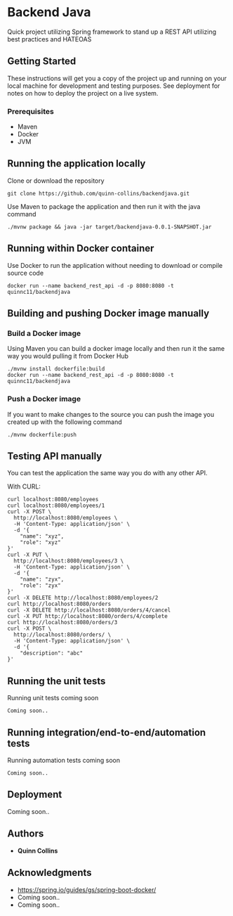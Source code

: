 # Backend Java

Quick project utilizing Spring framework to stand up a REST API utilizing best practices and HATEOAS

## Getting Started

These instructions will get you a copy of the project up and running on your local machine for development and testing purposes. See deployment for notes on how to deploy the project on a live system.

### Prerequisites

* Maven
* Docker
* JVM

## Running the application locally

Clone or download the repository
```
git clone https://github.com/quinn-collins/backendjava.git
```

Use Maven to package the application and then run it with the java command
```
./mvnw package && java -jar target/backendjava-0.0.1-SNAPSHOT.jar
```

## Running within Docker container

Use Docker to run the application without needing to download or compile source code
```
docker run --name backend_rest_api -d -p 8080:8080 -t quinnc11/backendjava
```

## Building and pushing Docker image manually

### Build a Docker image
Using Maven you can build a docker image locally and then run it the same way you would pulling it from Docker Hub
```
./mvnw install dockerfile:build
docker run --name backend_rest_api -d -p 8080:8080 -t quinnc11/backendjava
```

### Push a Docker image
If you want to make changes to the source you can push the image you created up with the following command
```
./mvnw dockerfile:push
```

## Testing API manually

You can test the application the same way you do with any other API.

With CURL:
```
curl localhost:8080/employees
curl localhost:8080/employees/1
curl -X POST \
  http://localhost:8080/employees \
  -H 'Content-Type: application/json' \
  -d '{
    "name": "xyz",
    "role": "xyz"
}'
curl -X PUT \
  http://localhost:8080/employees/3 \
  -H 'Content-Type: application/json' \
  -d '{
    "name": "zyx",
    "role": "zyx"
}'
curl -X DELETE http://localhost:8080/employees/2
curl http://localhost:8080/orders
curl -X DELETE http://localhost:8080/orders/4/cancel
curl -X PUT http://localhost:8080/orders/4/complete
curl http://localhost:8080/orders/3
curl -X POST \
  http://localhost:8080/orders/ \
  -H 'Content-Type: application/json' \
  -d '{
    "description": "abc"
}'
```

## Running the unit tests

Running unit tests coming soon

```
Coming soon..
```

## Running integration/end-to-end/automation tests

Running automation tests coming soon

```
Coming soon..
```

## Deployment

Coming soon..

## Authors

* **Quinn Collins** 

## Acknowledgments

* https://spring.io/guides/gs/spring-boot-docker/ 
* Coming soon..
* Coming soon.. 
